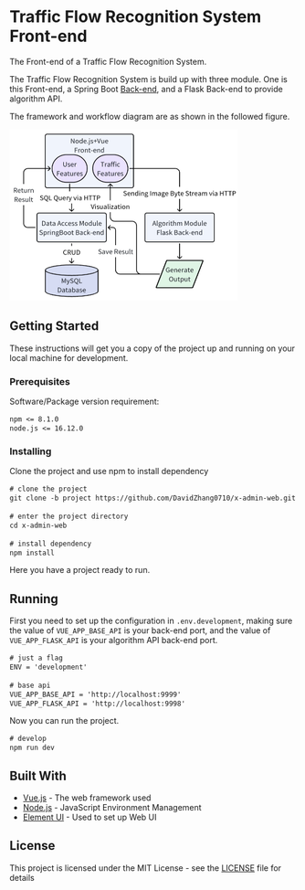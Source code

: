 # Traffic Flow Recognition System Front-end

The Front-end of a Traffic Flow Recognition System.

The Traffic Flow Recognition System is build up with three module. One is this Front-end, a Spring Boot [Back-end](https://github.com/DavidZhang0710/x-admin-back/tree/project), and a Flask Back-end to provide algorithm API.

The framework and workflow diagram are as shown in the followed figure.

<img src="project-diagram.png" alt="Project Diagram" width="400" height="300">

## Getting Started

These instructions will get you a copy of the project up and running on your local machine for development.

### Prerequisites

Software/Package version requirement:

```
npm <= 8.1.0
node.js <= 16.12.0
```

### Installing

Clone the project and use npm to install dependency

```
# clone the project
git clone -b project https://github.com/DavidZhang0710/x-admin-web.git

# enter the project directory
cd x-admin-web

# install dependency
npm install
```

Here you have a project ready to run.

## Running

First you need to set up the configuration in ```.env.development```, making sure the value of ```VUE_APP_BASE_API``` is your back-end port, and the value of ```VUE_APP_FLASK_API``` is your algorithm API back-end port.
```
# just a flag
ENV = 'development'

# base api
VUE_APP_BASE_API = 'http://localhost:9999'
VUE_APP_FLASK_API = 'http://localhost:9998'
```
Now you can run the project.
```
# develop
npm run dev
```

## Built With

* [Vue.js](https://vuejs.org/) - The web framework used
* [Node.js](https://nodejs.org/) - JavaScript Environment Management
* [Element UI](https://element.eleme.io/) - Used to set up Web UI


## License

This project is licensed under the MIT License - see the [LICENSE](LICENSE) file for details